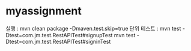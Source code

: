 # myassignment

실행 : mvn clean package -Dmaven.test.skip=true
단위 테스트 : mvn test -Dtest=com.jm.test.RestAPITest#signupTest
mvn test -Dtest=com.jm.test.RestAPITest#signinTest